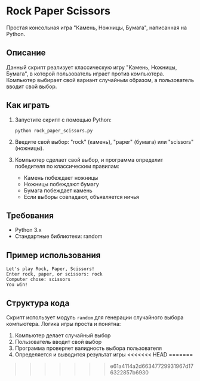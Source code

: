 # Rock Paper Scissors

Простая консольная игра "Камень, Ножницы, Бумага", написанная на Python.

## Описание

Данный скрипт реализует классическую игру "Камень, Ножницы, Бумага", в которой пользователь играет против компьютера. Компьютер выбирает свой вариант случайным образом, а пользователь вводит свой выбор.

## Как играть

1. Запустите скрипт с помощью Python:
   ```
   python rock_paper_scissors.py
   ```

2. Введите свой выбор: "rock" (камень), "paper" (бумага) или "scissors" (ножницы).

3. Компьютер сделает свой выбор, и программа определит победителя по классическим правилам:
   - Камень побеждает ножницы
   - Ножницы побеждают бумагу
   - Бумага побеждает камень
   - Если выборы совпадают, объявляется ничья

## Требования

- Python 3.x
- Стандартные библиотеки: random

## Пример использования

```
Let's play Rock, Paper, Scissors!
Enter rock, paper, or scissors: rock
Computer chose: scissors
You win!
```

## Структура кода

Скрипт использует модуль `random` для генерации случайного выбора компьютера. Логика игры проста и понятна:

1. Компьютер делает случайный выбор
2. Пользователь вводит свой выбор
3. Программа проверяет валидность выбора пользователя
4. Определяется и выводится результат игры
<<<<<<< HEAD
=======

>>>>>>> e61a4114a2d66347729931967d176322857b6930
